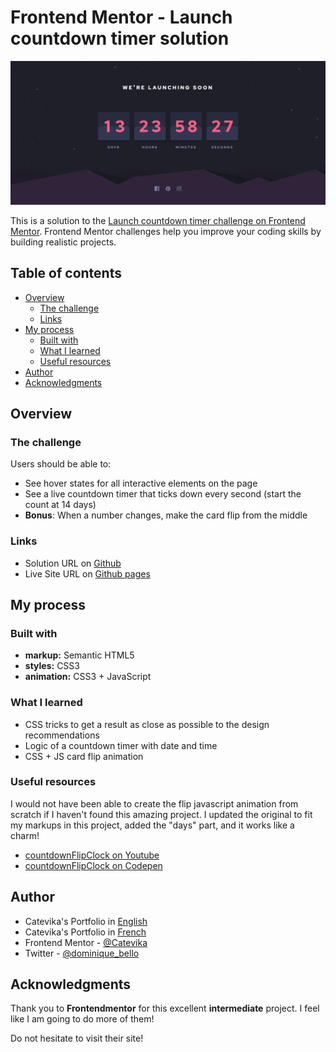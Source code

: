 # Frontend Mentor - Launch countdown timer solution <!-- omit in toc -->

![](./images/screenshot.png)

This is a solution to the [Launch countdown timer challenge on Frontend Mentor](https://www.frontendmentor.io/challenges/launch-countdown-timer-N0XkGfyz-). Frontend Mentor challenges help you improve your coding skills by building realistic projects.

## Table of contents <!-- omit in toc -->

- [Overview](#overview)
  - [The challenge](#the-challenge)
  - [Links](#links)
- [My process](#my-process)
  - [Built with](#built-with)
  - [What I learned](#what-i-learned)
  - [Useful resources](#useful-resources)
- [Author](#author)
- [Acknowledgments](#acknowledgments)

## Overview

### The challenge

Users should be able to:

- See hover states for all interactive elements on the page
- See a live countdown timer that ticks down every second (start the count at 14 days)
- **Bonus**: When a number changes, make the card flip from the middle

### Links

- Solution URL on [Github](https://github.com/Catevika/Frontendmentor_countdown-timer_by_Catevika)
- Live Site URL on [Github pages](https://catevika.github.io/Frontendmentor_countdown-timer_by_Catevika/)

## My process

### Built with

- **markup:** Semantic HTML5
- **styles:** CSS3
- **animation:** CSS3 + JavaScript

### What I learned

- CSS tricks to get a result as close as possible to the design recommendations
- Logic of a countdown timer with date and time
- CSS + JS card flip animation

### Useful resources

I would not have been able to create the flip javascript animation from scratch if I haven't found this amazing project. I updated the original to fit my markups in this project, added the "days" part, and it works like a charm!

- [countdownFlipClock on Youtube ](https://www.youtube.com/watch?v=x00P_1meF6c)
- [countdownFlipClock on Codepen](https://codepen.io/codebubb/pen/rNvGaVq)

## Author

- Catevika's Portfolio in [English](https://catevika.github.io/Catevika_Portfolio-EN/)
- Catevika's Portfolio in [French](https://catevika.github.io/Catevika_Portfolio-FR/)
- Frontend Mentor - [@Catevika](https://www.frontendmentor.io/profile/Catevika)
- Twitter - [@dominique_bello](https://twitter.com/dominique_bello)

## Acknowledgments

Thank you to **Frontendmentor** for this excellent **intermediate** project. I feel like I am going to do more of them!

Do not hesitate to visit their site!
